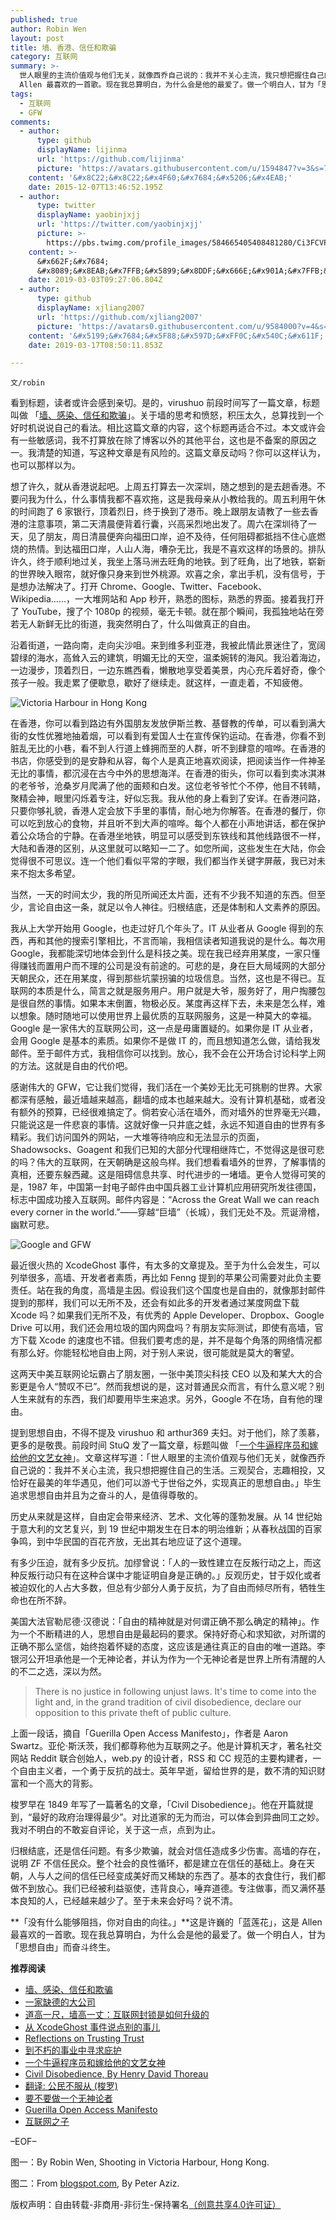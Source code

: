 ```yaml
---
published: true
author: Robin Wen
layout: post
title: 墙、香港、信任和欺骗
category: 互联网
summary: >-
  世人眼里的主流价值观与他们无关，就像西乔自己说的：我并不关心主流，我只想把握住自己的生活。三观契合，志趣相投，又恰好在最美的年华遇见，他们可以游弋于世俗之外，实现真正的思想自由。美国大法官勒尼德·汉德说：「自由的精神就是对何谓正确不那么确定的精神」。作为一个不断精进的人，思想自由是最起码的要求。保持好奇心和求知欲，对所谓的正确不那么坚信，始终抱着怀疑的态度，这应该是通往真正的自由的唯一道路。李银河公开坦承他是一个无神论者，并认为作为一个无神论者是世界上所有清醒的人的不二之选，深以为然。「没有什么能够阻挡，你对自由的向往。」这是许巍的「蓝莲花」，这是
  Allen 最喜欢的一首歌。现在我总算明白，为什么会是他的最爱了。做一个明白人，甘为「思想自由」而奋斗终生。
tags:
  - 互联网
  - GFW
comments:
  - author:
      type: github
      displayName: lijinma
      url: 'https://github.com/lijinma'
      picture: 'https://avatars.githubusercontent.com/u/1594847?v=3&s=73'
    content: '&#x8C22;&#x8C22;&#x4F60;&#x7684;&#x5206;&#x4EAB;'
    date: 2015-12-07T13:46:52.195Z
  - author:
      type: twitter
      displayName: yaobinjxjj
      url: 'https://twitter.com/yaobinjxjj'
      picture: >-
        https://pbs.twimg.com/profile_images/584665405408481280/Ci3FCVPe_bigger.jpg
    content: >-
      &#x662F;&#x7684;
      &#x8089;&#x8EAB;&#x7FFB;&#x5899;&#x8DDF;&#x666E;&#x901A;&#x7FFB;&#x5899;&#x4F53;&#x9A8C;&#x8FD8;&#x662F;&#x4E0D;&#x4E00;&#x6837;&#x7684;&#xFF01;&#x8EAB;&#x5728;&#x4E00;&#x4E2A;&#x4E92;&#x8054;&#x7F51;&#x6CA1;&#x5899;&#x793E;&#x4F1A;&#x611F;&#x53D7;&#x5230;&#x7684;&#x5C31;&#x662F;&#x81EA;&#x7531;&#xFF01;
    date: 2019-03-03T09:27:06.804Z
  - author:
      type: github
      displayName: xjliang2007
      url: 'https://github.com/xjliang2007'
      picture: 'https://avatars0.githubusercontent.com/u/9584000?v=4&s=73'
    content: '&#x5199;&#x7684;&#x5F88;&#x597D;&#xFF0C;&#x540C;&#x611F;'
    date: 2019-03-17T08:50:11.853Z

---
```


`文/robin`

看到标题，读者或许会感到亲切。是的，virushuo 前段时间写了一篇文章，标题叫做 「[墙、感染、信任和欺骗](http://mp.weixin.qq.com/s?__biz=MjM5MTE4Nzk1NA==&mid=209128120&idx=1&sn=f735996fe4c92bb91a1cb4808a5a7722&scene=2&srcid=09210n7flsORd0TnYWDiHRS3&from=timeline&isappinstalled=0)」。关于墙的思考和愤怒，积压太久，总算找到一个好时机说说自己的看法。相比这篇文章的内容，这个标题再适合不过。本文或许会有一些敏感词，我不打算放在除了博客以外的其他平台，这也是不备案的原因之一。我清楚的知道，写这种文章是有风险的。这篇文章反动吗？你可以这样认为，也可以那样以为。

想了许久，就从香港说起吧。上周五打算去一次深圳，随之想到的是去趟香港。不要问我为什么，什么事情我都不喜欢拖，这是我母亲从小教给我的。周五利用午休的时间跑了 6 家银行，顶着烈日，终于换到了港币。晚上跟朋友请教了一些去香港的注意事项，第二天清晨便背着行囊，兴高采烈地出发了。周六在深圳待了一天，见了朋友，周日清晨便奔向福田口岸，迫不及待，任何阻碍都抵挡不住心底燃烧的热情。到达福田口岸，人山人海，嘈杂无比，我是不喜欢这样的场景的。排队许久，终于顺利地过关，我坐上落马洲去旺角的地铁。到了旺角，出了地铁，崭新的世界映入眼帘，就好像只身来到世外桃源。欢喜之余，拿出手机，没有信号，于是想办法解决了。打开 Chrome、Google、Twitter、Facebook、Wikipedia……，一大堆网站和 App 秒开，熟悉的图标，熟悉的界面。接着我打开了 YouTube，搜了个 1080p 的视频，毫无卡顿。就在那个瞬间，我孤独地站在旁若无人新鲜无比的街道，我突然明白了，什么叫做真正的自由。

沿着街道，一路向南，走向尖沙咀。来到维多利亚港，我被此情此景迷住了，宽阔碧绿的海水，高耸入云的建筑，明媚无比的天空，温柔婉转的海风。我沿着海边，一边漫步，顶着烈日，一边东瞧西看，懒散地享受着美景，内心充斥着好奇，像个孩子一般。我走累了便歇息，歇好了继续走。就这样，一直走着，不知疲倦。

![Victoria Harbour in Hong Kong](https://cdn.dbarobin.com/hOeGDY2.jpg)

在香港，你可以看到路边有外国朋友发放伊斯兰教、基督教的传单，可以看到满大街的女性优雅地抽着烟，可以看到有爱国人士在宣传保钓运动。在香港，你看不到脏乱无比的小巷，看不到人行道上蜂拥而至的人群，听不到肆意的喧哗。在香港的书店，你感受到的是安静和从容，每个人是真正地喜欢阅读，把阅读当作一件神圣无比的事情，都沉浸在古今中外的思想海洋。在香港的街头，你可以看到卖冰淇淋的老爷爷，沧桑岁月爬满了他的面颊和白发。这位老爷爷忙个不停，他目不转睛，聚精会神，眼里闪烁着专注，好似忘我。我从他的身上看到了安详。在香港问路，只要你够礼貌，香港人定会放下手里的事情，耐心地为你解答。在香港的餐厅，你可以吃到放心的食物，并且听不到大声的喧哗。每个人都在小声地讲话，都在保护着公众场合的宁静。在香港坐地铁，明显可以感受到东铁线和其他线路很不一样，大陆和香港的区别，从这里就可以略知一二了。如您所闻，这些发生在大陆，你会觉得很不可思议。连一个他们看似平常的字眼，我们都当作关键字屏蔽，我已对未来不抱太多希望。

当然，一天的时间太少，我的所见所闻还太片面，还有不少我不知道的东西。但至少，言论自由这一条，就足以令人神往。归根结底，还是体制和人文素养的原因。

我从上大学开始用 Google，也走过好几个年头了。IT 从业者从 Google 得到的东西，再和其他的搜索引擎相比，不言而喻，我相信读者知道我说的是什么。每次用 Google，我都能深切地体会到什么是科技之美。现在我已经弃用某度，一家只懂得赚钱而置用户而不理的公司是没有前途的。可悲的是，身在巨大局域网的大部分天朝民众，还在用某度，得到那些坑蒙拐骗的垃圾信息。当然，这也是不得已。互联网的本质是什么，简言之就是服务用户。用户就是大爷，服务好了，用户掏腰包是很自然的事情。如果本末倒置，物极必反。某度再这样下去，未来是怎么样，难以想象。随时随地可以使用世界上最优质的互联网服务，这是一种莫大的幸福。Google 是一家伟大的互联网公司，这一点是毋庸置疑的。如果你是 IT 从业者，会用 Google 是基本的素质。如果你不是做 IT 的，而且想知道怎么做，请给我发邮件。至于邮件方式，我相信你可以找到。放心，我不会在公开场合讨论科学上网的方法。这就是自由的代价吧。

感谢伟大的 GFW，它让我们觉得，我们活在一个美妙无比无可挑剔的世界。大家都深有感触，最近墙越来越高，翻墙的成本也越来越大。没有计算机基础，或者没有额外的预算，已经很难搞定了。倘若安心活在墙外，而对墙外的世界毫无兴趣，只能说这是一件悲哀的事情。这就好像一只井底之蛙，永远不知道自由的世界有多精彩。我们访问国外的网站，一大堆等待响应和无法显示的页面，Shadowsocks、Goagent 和我们已知的大部分代理相继阵亡，不觉得这是很可悲的吗？伟大的互联网，在天朝确是这般鸟样。我们想看看墙外的世界，了解事情的真相，还要东躲西藏。这是阻碍信息共享、时代进步的一堵墙。更令人觉得可笑的是，1987 年，中国第一封电子邮件由中国兵器工业计算机应用研究所发往德国，标志中国成功接入互联网。邮件内容是：“Across the Great Wall we can reach every corner in the world.”——穿越“巨墙”（长城），我们无处不及。荒诞滑稽，幽默可悲。

![Google and GFW](https://cdn.dbarobin.com/IzhC00m.jpg)

最近很火热的 XcodeGhost 事件，有太多的文章提及。至于为什么会发生，可以列举很多，高墙、开发者者素质，再比如 Fenng 提到的苹果公司需要对此负主要责任。站在我的角度，高墙是主因。假设我们这个国度也是自由的，就像那封邮件提到的那样，我们可以无所不及，还会有如此多的开发者通过某度网盘下载 Xcode 吗？如果我们无所不及，有优秀的 Apple Developer、Dropbox、Google Drive 可以用，我们还会用垃圾的国内网盘吗？有朋友实际测试，即使有高墙，官方下载 Xcode 的速度也不错。但我们要考虑的是，并不是每个角落的网络情况都有那么好。你能轻松地自由上网，对于别人来说，很可能就是莫大的奢望。

这两天中美互联网论坛霸占了朋友圈，一张中美顶尖科技 CEO 以及和某大大的合影更是令人“赞叹不已”。然而我想说的是，这对普通民众而言，有什么意义呢？别人生来就有的东西，我们却要用毕生来追求。另外，Google 不在场，自有他的理由。

提到思想自由，不得不提及 virushuo 和 arthur369 夫妇。对于他们，除了羡慕，更多的是敬畏。前段时间 StuQ 发了一篇文章，标题叫做 「[一个牛逼程序员和嫁给他的文艺女神](http://mp.weixin.qq.com/s?__biz=MzA3MjEyNTE4MQ==&mid=214481540&idx=1&sn=438ea5d48d7fe5d8bc2ac4e6071ed0f0&scene=1&srcid=0923X5yQEgaFVjntUEi6tLRQ#rd)」。文章这样写道：「世人眼里的主流价值观与他们无关，就像西乔自己说的：我并不关心主流，我只想把握住自己的生活。三观契合，志趣相投，又恰好在最美的年华遇见，他们可以游弋于世俗之外，实现真正的思想自由。」毕生追求思想自由并且为之奋斗的人，是值得尊敬的。

历史从来就是这样，自由定会带来经济、艺术、文化等的蓬勃发展。从 14 世纪始于意大利的文艺复兴，到 19 世纪中期发生在日本的明治维新；从春秋战国的百家争鸣，到中华民国的百花齐放，无出其右地应证了这个道理。

有多少压迫，就有多少反抗。加缪曾说：「人的一致性建立在反叛行动之上，而这种反叛行动只有在这种合谋中才能证明自身是正确的。」反观历史，甘于奴化或者被迫奴化的人占大多数，但总有少部分人勇于反抗，为了自由而倾尽所有，牺牲生命也在所不辞。

美国大法官勒尼德·汉德说：「自由的精神就是对何谓正确不那么确定的精神」。作为一个不断精进的人，思想自由是最起码的要求。保持好奇心和求知欲，对所谓的正确不那么坚信，始终抱着怀疑的态度，这应该是通往真正的自由的唯一道路。李银河公开坦承他是一个无神论者，并认为作为一个无神论者是世界上所有清醒的人的不二之选，深以为然。

> There is no justice in following unjust laws. It's time to come into the light and, in the grand tradition of civil disobedience, declare our opposition to this private theft of public culture.

上面一段话，摘自「Guerilla Open Access Manifesto」，作者是 Aaron Swartz。亚伦·斯沃茨，我们都尊称他为互联网之子。他是计算机天才，著名社交网站 Reddit 联合创始人，web.py 的设计者，RSS 和 CC 规范的主要构建者，一个自由主义者，一个勇于反抗的战士。英年早逝，留给世界的是，数不清的知识财富和一个高大的背影。

梭罗早在 1849 年写了一篇著名的文章，「Civil Disobedience」。他在开篇就提到，“最好的政府治理得最少”。对比道家的无为而治，可以体会到异曲同工之妙。我对不明白的不敢妄自评论，关于这一点，点到为止。

归根结底，还是信任问题。有多少欺骗，就会对信任造成多少伤害。高墙的存在，说明 ZF 不信任民众。整个社会的良性循环，都是建立在信任的基础上。身在天朝，人与人之间的信任已经变成美好而又稀缺的东西了。基本的衣食住行，我们都做不到放心。我们已经被利益驱使，违背良心，唾弃道德。专注做事，而又满怀基本良知的人，已经越来越少了。至于未来会好吗？说不清。

**「没有什么能够阻挡，你对自由的向往。」**这是许巍的「蓝莲花」，这是 Allen 最喜欢的一首歌。现在我总算明白，为什么会是他的最爱了。做一个明白人，甘为「思想自由」而奋斗终生。

**推荐阅读**

* [墙、感染、信任和欺骗](http://mp.weixin.qq.com/s?__biz=MjM5MTE4Nzk1NA==&mid=209128120&idx=1&sn=f735996fe4c92bb91a1cb4808a5a7722&scene=2&srcid=09210n7flsORd0TnYWDiHRS3&from=timeline&isappinstalled=0)
* [一家缺德的大公司](http://mp.weixin.qq.com/s?__biz=MjM5ODIyMTE0MA==&mid=214154567&idx=1&sn=d2e894d24450b200ed1ecefd709e6823&scene=1&srcid=0919X8ZSsFdaXSwNnWS6XAcx#rd)
* [道高一尺，墙高一丈：互联网封锁是如何升级的](https://theinitium.com/article/20150904-mainland-greatfirewall/)
* [从 XcodeGhost 事件说点别的事儿](http://mp.weixin.qq.com/s?__biz=MjM5ODIyMTE0MA==&mid=214261754&idx=1&sn=eed95cfc3846b4cc40e18c62b6afb72b&scene=1&srcid=0924UNICn1SBQNvhZcdzoJBZ#rd)
* [Reflections on Trusting Trust](https://www.ece.cmu.edu/~ganger/712.fall02/papers/p761-thompson.pdf)
* [到不朽的事业中寻求庇护](http://mp.weixin.qq.com/s?__biz=MzIwMDE0NTk4NQ==&mid=210889589&idx=1&sn=3c6be878fd46b2774883de2a67f4c387&scene=1&srcid=0924bLlDhG4mtmTafbtwEbh9#rd)
* [一个牛逼程序员和嫁给他的文艺女神](http://mp.weixin.qq.com/s?__biz=MzA3MjEyNTE4MQ==&mid=214481540&idx=1&sn=438ea5d48d7fe5d8bc2ac4e6071ed0f0&scene=1&srcid=0923X5yQEgaFVjntUEi6tLRQ#rd)
* [Civil Disobedience, By Henry David Thoreau](http://xroads.virginia.edu/~hyper2/thoreau/civil.html)
* [翻译: 公民不服从 (梭罗)](https://zh.wikisource.org/zh/Translation:%E5%85%AC%E6%B0%91%E4%B8%8D%E6%9C%8D%E4%BB%8E_(%E6%A2%AD%E7%BD%97))
* [要不要做一个无神论者](http://blog.sina.com.cn/s/blog_473d53360102w1fz.html)
* [Guerilla Open Access Manifesto](https://archive.org/stream/GuerillaOpenAccessManifesto/Goamjuly2008_djvu.txt)
* [互联网之子](http://mp.weixin.qq.com/s?__biz=MjM5MDA1Njk4MA==&mid=207725899&idx=1&sn=36ad0edc70d1b96aaaac6cf0eb1043ed&scene=1&srcid=0916ZIufDzbGfFfNR5pmf7CU#rd)

–EOF–

图一：By Robin Wen, Shooting in Victoria Harbour, Hong Kong.

图二：From <a href="http://guidecosmos.blogspot.com/2013/04/vpn-to-use-with-chinas-gfw.html" target="_blank">blogspot.com</a>, By Peter Aziz.

版权声明：自由转载-非商用-非衍生-保持署名<a href="http://creativecommons.org/licenses/by-nc-nd/4.0/deed.zh" target="_blank">（创意共享4.0许可证）</a>
